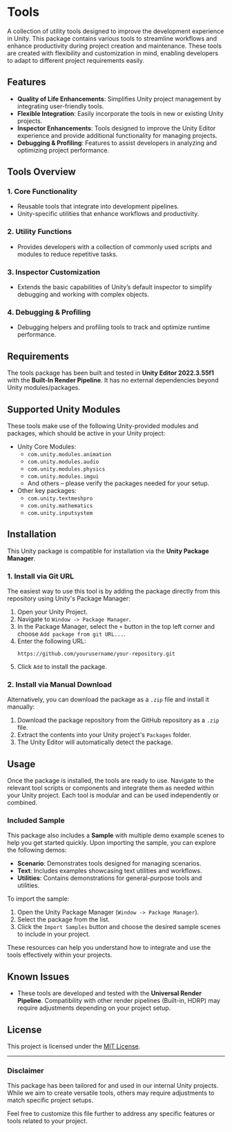 # Tools

A collection of utility tools designed to improve the development experience in Unity. This package contains various tools to streamline workflows and enhance productivity during project creation and maintenance. These tools are created with flexibility and customization in mind, enabling developers to adapt to different project requirements easily.

## Features

- **Quality of Life Enhancements**: Simplifies Unity project management by integrating user-friendly tools.
- **Flexible Integration**: Easily incorporate the tools in new or existing Unity projects.
- **Inspector Enhancements**: Tools designed to improve the Unity Editor experience and provide additional functionality for managing projects.
- **Debugging & Profiling**: Features to assist developers in analyzing and optimizing project performance.

## Tools Overview

### 1. **Core Functionality**
- Reusable tools that integrate into development pipelines.
- Unity-specific utilities that enhance workflows and productivity.

### 2. **Utility Functions**
- Provides developers with a collection of commonly used scripts and modules to reduce repetitive tasks.

### 3. **Inspector Customization**
- Extends the basic capabilities of Unity’s default inspector to simplify debugging and working with complex objects.

### 4. **Debugging & Profiling**
- Debugging helpers and profiling tools to track and optimize runtime performance.

## Requirements

The tools package has been built and tested in **Unity Editor 2022.3.55f1** with the **Built-In Render Pipeline**. It has no external dependencies beyond Unity modules/packages.

## Supported Unity Modules

These tools make use of the following Unity-provided modules and packages, which should be active in your Unity project:

- Unity Core Modules:
    - `com.unity.modules.animation`
    - `com.unity.modules.audio`
    - `com.unity.modules.physics`
    - `com.unity.modules.imgui`
    - And others – please verify the packages needed for your setup.
- Other key packages:
    - `com.unity.textmeshpro`
    - `com.unity.mathematics`
    - `com.unity.inputsystem`

## Installation

This Unity package is compatible for installation via the **Unity Package Manager**.

### 1. Install via Git URL
The easiest way to use this tool is by adding the package directly from this repository using Unity's Package Manager:

1. Open your Unity Project.
2. Navigate to `Window -> Package Manager`.
3. In the Package Manager, select the `+` button in the top left corner and choose `Add package from git URL...`.
4. Enter the following URL:
   ```
   https://github.com/yourusername/your-repository.git
   ```
5. Click `Add` to install the package.

### 2. Install via Manual Download
Alternatively, you can download the package as a `.zip` file and install it manually:

1. Download the package repository from the GitHub repository as a `.zip` file.
2. Extract the contents into your Unity project's `Packages` folder.
3. The Unity Editor will automatically detect the package.

## Usage

Once the package is installed, the tools are ready to use. Navigate to the relevant tool scripts or components and integrate them as needed within your Unity project. Each tool is modular and can be used independently or combined.

### Included Sample
This package also includes a **Sample** with multiple demo example scenes to help you get started quickly. Upon importing the sample, you can explore the following demos:

- **Scenario**: Demonstrates tools designed for managing scenarios.
- **Text**: Includes examples showcasing text utilities and workflows.
- **Utilities**: Contains demonstrations for general-purpose tools and utilities.

To import the sample:

1. Open the Unity Package Manager (`Window -> Package Manager`).
2. Select the package from the list.
3. Click the `Import Samples` button and choose the desired sample scenes to include in your project.

These resources can help you understand how to integrate and use the tools effectively within your projects.

## Known Issues

- These tools are developed and tested with the **Universal Render Pipeline**. Compatibility with other render pipelines (Built-in, HDRP) may require adjustments depending on your project setup.

## License

This project is licensed under the [MIT License](LICENSE).

---

### Disclaimer

This package has been tailored for and used in our internal Unity projects. While we aim to create versatile tools, others may require adjustments to match specific project setups.

Feel free to customize this file further to address any specific features or tools related to your project.